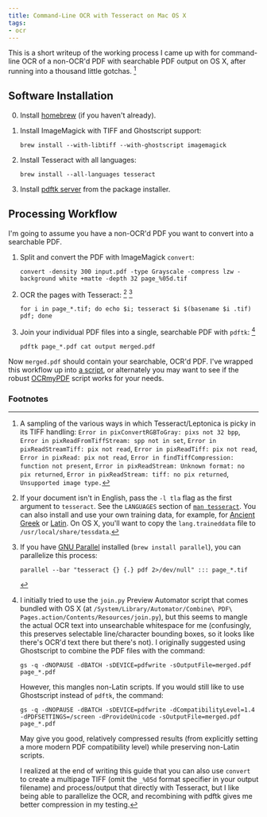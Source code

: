 ```yaml
---
title: Command-Line OCR with Tesseract on Mac OS X
tags:
- ocr
---
```


This is a short writeup of the working process I came up with for command-line OCR of a non-OCR'd PDF with searchable PDF output on OS X, after running into a thousand little gotchas. [^gotchas]

Software Installation
---------------------

  0. Install [homebrew](http://brew.sh/) (if you haven't already).
  1. Install ImageMagick with TIFF and Ghostscript support:

         brew install --with-libtiff --with-ghostscript imagemagick

  2. Install Tesseract with all languages:

         brew install --all-languages tesseract

  3. Install [pdftk server](https://www.pdflabs.com/tools/pdftk-server/) from the package installer.

Processing Workflow
-------------------

I'm going to assume you have a non-OCR'd PDF you want to convert into a searchable PDF.

  1. Split and convert the PDF with ImageMagick `convert`:

         convert -density 300 input.pdf -type Grayscale -compress lzw -background white +matte -depth 32 page_%05d.tif

  2. OCR the pages with Tesseract: [^lang] [^parallel]

         for i in page_*.tif; do echo $i; tesseract $i $(basename $i .tif) pdf; done

  3. Join your individual PDF files into a single, searchable PDF with `pdftk`: [^merging]

         pdftk page_*.pdf cat output merged.pdf

Now `merged.pdf` should contain your searchable, OCR'd PDF. I've wrapped this workflow up into [a script](https://gist.github.com/ryanfb/f792ce839c8f26e972cf), or alternately you may want to see if the robust [OCRmyPDF](https://github.com/fritz-hh/OCRmyPDF) script works for your needs.

### Footnotes

[^gotchas]: A sampling of the various ways in which Tesseract/Leptonica is picky in its TIFF handling: `Error in pixConvertRGBToGray: pixs not 32 bpp`, `Error in pixReadFromTiffStream: spp not in set`, `Error in pixReadStreamTiff: pix not read`, `Error in pixReadTiff: pix not read`, `Error in pixRead: pix not read`, `Error in findTiffCompression: function not present`, `Error in pixReadStream: Unknown format: no pix returned`, `Error in pixReadStream: tiff: no pix returned`, `Unsupported image type.`
[^lang]: If your document isn't in English, pass the `-l tla` flag as the first argument to `tesseract`. See the `LANGUAGES` section of [`man tesseract`](http://manpages.ubuntu.com/manpages/wily/man1/tesseract.1.html). You can also install and use your own training data, for example, for [Ancient Greek](http://ancientgreekocr.org/) or [Latin](https://ryanfb.github.io/latinocr/). On OS X, you'll want to copy the `lang.traineddata` file to `/usr/local/share/tessdata`.
[^merging]:
    I initially tried to use the `join.py` Preview Automator script that comes bundled with OS X (at `/System/Library/Automator/Combine\ PDF\ Pages.action/Contents/Resources/join.py`), but this seems to mangle the actual OCR text into unsearchable whitespace for me (confusingly, this preserves selectable line/character bounding boxes, so it looks like there's OCR'd text there but there's not). I originally suggested using Ghostscript to combine the PDF files with the command:

        gs -q -dNOPAUSE -dBATCH -sDEVICE=pdfwrite -sOutputFile=merged.pdf page_*.pdf

    However, this mangles non-Latin scripts. If you would still like to use Ghostscript instead of `pdftk`, the command:

        gs -q -dNOPAUSE -dBATCH -sDEVICE=pdfwrite -dCompatibilityLevel=1.4 -dPDFSETTINGS=/screen -dProvideUnicode -sOutputFile=merged.pdf page_*.pdf

    May give you good, relatively compressed results (from explicitly setting a more modern PDF compatibility level) while preserving non-Latin scripts.

    I realized at the end of writing this guide that you can also use `convert` to create a multipage TIFF (omit the `_%05d` format specifier in your output filename) and process/output that directly with Tesseract, but I like being able to parallelize the OCR,[^parallel] and recombining with pdftk gives me better compression in my testing.

[^parallel]:
    If you have [GNU Parallel](http://www.gnu.org/software/parallel/) installed (`brew install parallel`), you can parallelize this process:

        parallel --bar "tesseract {} {.} pdf 2>/dev/null" ::: page_*.tif
